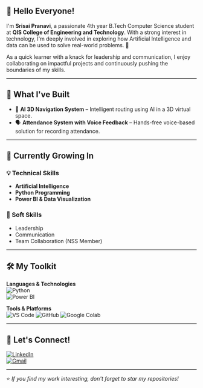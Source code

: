 ## 👋 Hello Everyone!

I'm **Srisai Pranavi**, a passionate 4th year B.Tech Computer Science student at **QIS College of Engineering and Technology**. With a strong interest in technology, I'm deeply involved in exploring how Artificial Intelligence and data can be used to solve real-world problems. 🚀

As a quick learner with a knack for leadership and communication, I enjoy collaborating on impactful projects and continuously pushing the boundaries of my skills.

---

## 🔧 What I've Built

- 🧭 **AI 3D Navigation System** – Intelligent routing using AI in a 3D virtual space.
- 🗣️ **Attendance System with Voice Feedback** – Hands-free voice-based solution for recording attendance.

---

## 🌱 Currently Growing In

### 💡 Technical Skills
- **Artificial Intelligence**
- **Python Programming**
- **Power BI & Data Visualization**

### 🧠 Soft Skills
- Leadership
- Communication
- Team Collaboration (NSS Member)

---

## 🛠️ My Toolkit

**Languages & Technologies**  
![Python](https://img.shields.io/badge/Python-3776AB?style=flat&logo=python&logoColor=white)  
![Power BI](https://img.shields.io/badge/PowerBI-F2C811?style=flat&logo=powerbi&logoColor=black)

**Tools & Platforms**  
![VS Code](https://img.shields.io/badge/VS%20Code-007ACC?style=flat&logo=visual-studio-code&logoColor=white)
![GitHub](https://img.shields.io/badge/GitHub-181717?style=flat&logo=github&logoColor=white)
![Google Colab](https://img.shields.io/badge/Google%20Colab-F9AB00?style=flat&logo=googlecolab&logoColor=black)

---

## 🤝 Let's Connect!

[![LinkedIn](https://img.shields.io/badge/LinkedIn-0077B5?style=flat&logo=linkedin&logoColor=white)](https://www.linkedin.com/in/srisai-pranavi-alagara-078074291)  
[![Gmail](https://img.shields.io/badge/Gmail-D14836?style=flat&logo=gmail&logoColor=white)](mailto:alagarasrisaipranavi@gmail.com)

---

⭐ *If you find my work interesting, don't forget to star my repositories!*
